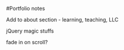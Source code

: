 #Portfolio notes

<!-- uppercase the nav/button text -->
<!-- space the nav out with margin -->
<!-- remove blog//replace with tech icons (remember links/nav) -->
<!-- higher contrast fonts. -->
<!-- Increase font-size -->
<!-- order of technologies -->
<!-- mirror the submit button with CV button -->
<!-- match contact width to inner-wrapper -->
<!-- add background image -->
<!-- reduce the word count of about section. -->
<!-- make nav buttons show what section you are in. -->
<!-- Left of form - "Let's work together" ie. -->
Add to about section - learning, teaching, LLC

jQuery magic stuffs
<!-- lines move in on load -->
fade in on scroll?
<!-- Animate.css? -->
<!-- Fix Safari problems -->